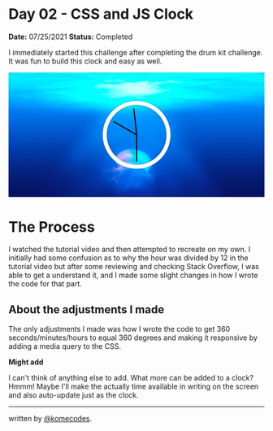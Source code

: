 # Day 02 - CSS and JS Clock

**Date:** 07/25/2021
**Status:** Completed

I immediately started this challenge after completing the drum kit challenge. It was fun to build this clock and easy as well. 


![CSS AND JS CLOCK](../02-jsClock/jsclock.png)

# The Process

I watched the tutorial video and then attempted to recreate on my own. I initially had some confusion as to why the hour was divided by 12 in the tutorial video but after some reviewing and checking Stack Overflow, I was able to get a understand it, and I made some slight changes in how I wrote the code for that part. 

## About the adjustments I made

The only adjustments I made was how I wrote the code to get 360 seconds/minutes/hours to equal 360 degrees and making it responsive by adding a media query to the CSS.

**Might add** 

I can't think of anything else to add. What more can be added to a clock? Hmmm! Maybe I'll make the actually time available in writing on the screen and also auto-update just as the clock.

---

written by [@komecodes](https://github.com/komecodes).
